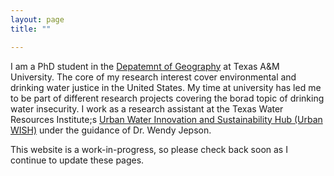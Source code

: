 ```yaml
--- 
layout: page
title: ""

---
```


I am a PhD student in the [Depatemnt of Geography](https://geography.tamu.edu/) at Texas A&M University. The core of my research interest cover environmental and drinking water justice in the United States. My time at university has led me to be part of different research projects covering the borad topic of drinking water insecurity. I work as a research assistant at the Texas Water Resources Institute;s [Urban Water Innovation and Sustainability Hub (Urban WISH)](https://twri.tamu.edu/our-work/engaging-educating/urban-wish/) under the guidance of Dr. Wendy Jepson. 

This website is a work-in-progress, so please check back soon as I continue to update these pages.

